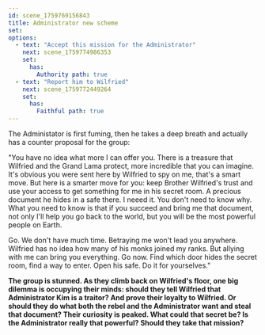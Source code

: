```yaml
---
id: scene_1759769156843
title: Administrator new scheme
set:
options:
  - text: "Accept this mission for the Administrator"
    next: scene_1759774986353
    set:
      has:
        Authority path: true
  - text: "Report him to Wilfried"
    next: scene_1759772449264
    set:
      has:
        Faithful path: true
---
```


The Administator is first fuming, then he takes a deep breath and actually has a counter proposal for the group: 

"You have no idea what more I can offer you. There is a treasure that Wilfried and the Grand Lama protect, more incredible that you can imagine. It's obvious you were sent here by Wilfried to spy on me, that's a smart move. But here is a smarter move for you: keep Brother Wilfried's trust and use your access to get something for me in his secret room. A precious document he hides in a safe there. I neeed it. You don't need to know why. What you need to know is that if you succeed and bring me that document, not only I'll help you go back to the world, but you will be the most powerful people on Earth.

Go. We don't have much time. Betraying me won't lead you anywhere. Wilfried has no idea how many of his monks joined my ranks. But allying with me can bring you everything. Go now. Find which door hides the secret room, find a way to enter. Open his safe. Do it for yourselves."

**The group is stunned. As they climb back on Wilfried's floor, one big dilemma is occupying their minds: should they tell Wilfried that Administrator Kim is a traitor? And prove their loyalty to Wilfried. Or should they do what both the rebel and the Administrator want and steal that document? Their curiosity is peaked. What could that secret be? Is the Administrator really that powerful? Should they take that mission?**